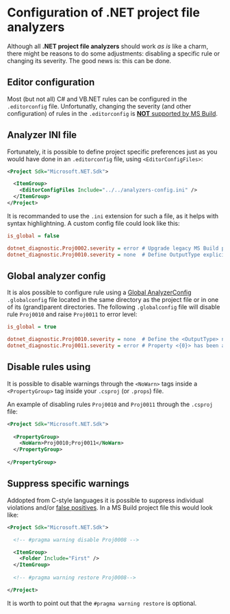 # Configuration of .NET project file analyzers
Although all **.NET project file analyzers** should work *as is* like a charm,
there might be reasons to do some adjustments: disabling a specific rule or
changing its severity. The good news is: this can be done.

## Editor configuration
Most (but not all) C# and VB.NET rules can be configured in the `.editorconfig`
file. Unfortunatly, changing the severity (and other configuration) of rules 
in the `.editorconfig` is [**NOT** supported by MS Build](https://github.com/dotnet/roslyn/issues/37876).

## Analyzer INI file
Fortunately, it is possible to define project specific preferences just as you
would have done in an `.editorconfig` file, using `<EditorConfigFiles>`:

``` XML
<Project Sdk="Microsoft.NET.Sdk">

  <ItemGroup>
    <EditorConfigFiles Include="../../analyzers-config.ini" />
  </ItemGroup>
</Project>
```

It is recommanded to use the `.ini` extension for such a file, as it helps
with syntax highlightning. A custom config file could look like this:

``` INI
is_global = false

dotnet_diagnostic.Proj0002.severity = error # Upgrade legacy MS Build project files
dotnet_diagnostic.Proj0010.severity = none  # Define OutputType explicitly
```

## Global analyzer config
It is alos possible to configure rule using a [Global AnalyzerConfig](https://learn.microsoft.com/en-us/dotnet/fundamentals/code-analysis/configuration-files#global-analyzerconfig)
`.globalconfig` file located in the same directory as the project file or in
one of its (grand)parent directories. The following `.globalconfig` file will
 disable rule `Proj0010` and raise `Proj0011` to error level:

``` INI
is_global = true

dotnet_diagnostic.Proj0010.severity = none  # Define the <OutputType> node explicitly.
dotnet_diagnostic.Proj0011.severity = error # Property <{0}> has been already defined.
```

## Disable rules using <NoWarn>
It is possible to disable warnings through the `<NoWarn>` tags inside a `<PropertyGroup>`
tag inside your `.csproj` (or `.props`) file.

An example of disabling rules `Proj0010` and `Proj0011` through the `.csproj` file:

``` XML
<Project Sdk="Microsoft.NET.Sdk">
  
  <PropertyGroup>
    <NoWarn>Proj0010;Proj0011</NoWarn>
  </PropertyGroup>
  
</PropertyGroup>
```

## Suppress specific warnings
Addopted from C-style languages it is possible to suppress
individual violations and/or [false positives](https://en.wikipedia.org/wiki/False_positives_and_false_negatives).
In a MS Build project file this would look like:

``` XML
<Project Sdk="Microsoft.NET.Sdk">

  <!-- #pragma warning disable Proj0008 -->

  <ItemGroup>
    <Folder Include="First" />
  </ItemGroup>
  
  <!-- #pragma warning restore Proj0008-->

</Project>
```

It is worth to point out that the `#pragma warning restore` is optional.
